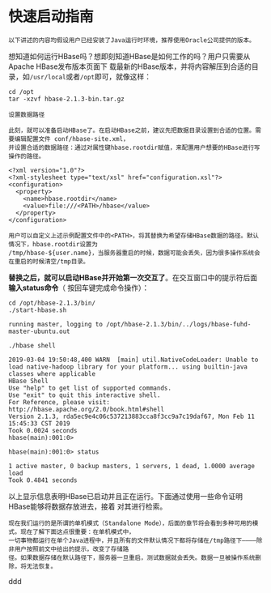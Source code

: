 快速启动指南
================================================================================
```
以下讲述的内容均假设用户已经安装了Java运行时环境，推荐使用Oracle公司提供的版本。
```
想知道如何运行HBase吗？想即刻知道HBase是如何工作的吗？用户只需要从Apache HBase发布版本页面下
载最新的HBase版本，并将内容解压到合适的目录，如`/usr/local`或者`/opt`即可，就像这样：
```shell
cd /opt
tar -xzvf hbase-2.1.3-bin.tar.gz
```
```
设置数据路径

此刻，就可以准备启动HBase了。在启动HBase之前，建议先把数据目录设置到合适的位置。需要编辑配置文件 conf/hbase-site.xml，
并设置合适的数据路径：通过对属性键hbase.rootdir赋值，来配置用户想要的HBase进行写操作的路径。

<?xml version="1.0"?>
<?xml-stylesheet type="text/xsl" href="configuration.xsl"?>
<configuration>
  <property>
    <name>hbase.rootdir</name>
    <value>file:///<PATH>/hbase</value>
  </property>
</configuration>

用户可以自定义上述示例配置文件中的<PATH>，将其替换为希望存储HBase数据的路径。默认情况下，hbase.rootdir设置为
/tmp/hbase-${user.name}，当服务器重启的时候，数据可能会丢失，因为很多操作系统会在重启的时候清空/tmp目录。
```
**替换之后，就可以启动HBase并开始第一次交互了**。在交互窗口中的提示符后面 **输入status命令**（
按回车键完成命令操作）：
```shell
cd /opt/hbase-2.1.3/bin/
./start-hbase.sh
```
```
running master, logging to /opt/hbase-2.1.3/bin/../logs/hbase-fuhd-master-ubuntu.out
```
```shell
./hbase shell
```
```
2019-03-04 19:50:48,400 WARN  [main] util.NativeCodeLoader: Unable to load native-hadoop library for your platform... using builtin-java classes where applicable
HBase Shell
Use "help" to get list of supported commands.
Use "exit" to quit this interactive shell.
For Reference, please visit: http://hbase.apache.org/2.0/book.html#shell
Version 2.1.3, rda5ec9e4c06c537213883cca8f3cc9a7c19daf67, Mon Feb 11 15:45:33 CST 2019
Took 0.0024 seconds                                                                                                                                                                                         
hbase(main):001:0>
```
```shell
hbase(main):001:0> status
```
```
1 active master, 0 backup masters, 1 servers, 1 dead, 1.0000 average load
Took 0.4841 seconds                                                        
```
以上显示信息表明HBase已启动并且正在运行。下面通过使用一些命令证明HBase能够将数据存放进去，接着
对其进行检索。
```
现在我们运行的是所谓的单机模式（Standalone Mode），后面的章节将会看到多种可用的模式。现在了解下面这点很重要：在单机模式中，
一切事物都运行在单个Java进程中，并且所有的文件默认情况下都将存储在/tmp路径下————除非用户按照前文中给出的提示，改变了存储路
径。如果数据存储在默认路径下，服务器一旦重启，测试数据就会丢失。数据一旦被操作系统删除，将无法恢复。
```































ddd
